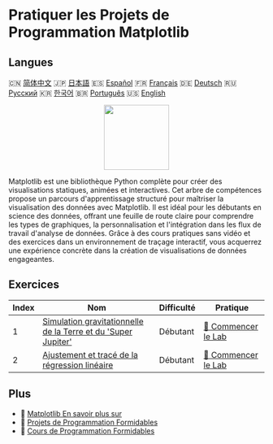 # Pratiquer les Projets de Programmation Matplotlib

## Langues

🇨🇳 [简体中文](README_zh.md) 🇯🇵 [日本語](README_ja.md) 🇪🇸 [Español](README_es.md) 🇫🇷 [Français](README_fr.md) 🇩🇪 [Deutsch](README_de.md) 🇷🇺 [Русский](README_ru.md) 🇰🇷 [한국어](README_ko.md) 🇧🇷 [Português](README_pt.md) 🇺🇸 [English](README.md) 

<div align="center">
<img width="128px" src="https://file.labex.io/path/6PDQ0G40CdCX.png">
</div>

Matplotlib est une bibliothèque Python complète pour créer des visualisations statiques, animées et interactives. Cet arbre de compétences propose un parcours d'apprentissage structuré pour maîtriser la visualisation des données avec Matplotlib. Il est idéal pour les débutants en science des données, offrant une feuille de route claire pour comprendre les types de graphiques, la personnalisation et l'intégration dans les flux de travail d'analyse de données. Grâce à des cours pratiques sans vidéo et des exercices dans un environnement de traçage interactif, vous acquerrez une expérience concrète dans la création de visualisations de données engageantes.

## Exercices

|   Index | Nom                                                                                                                                                      | Difficulté   | Pratique                                                                                                       |
|---------|----------------------------------------------------------------------------------------------------------------------------------------------------------|--------------|----------------------------------------------------------------------------------------------------------------|
|       1 | [Simulation gravitationnelle de la Terre et du 'Super Jupiter'](https://labex.io/fr/courses/project-gravitational-simulation-of-earth-and-super-jupiter) | Débutant     | [🚀 Commencer le Lab](https://labex.io/fr/courses/project-gravitational-simulation-of-earth-and-super-jupiter) |
|       2 | [Ajustement et tracé de la régression linéaire](https://labex.io/fr/courses/project-linear-regression-fitting-and-plotting)                              | Débutant     | [🚀 Commencer le Lab](https://labex.io/fr/courses/project-linear-regression-fitting-and-plotting)              |

## Plus

- 🔗 [Matplotlib En savoir plus sur](https://labex.io/fr/skilltrees/matplotlib)
- 🔗 [Projets de Programmation Formidables](https://github.com/labex-labs/awesome-programming-projects)
- 🔗 [Cours de Programmation Formidables](https://github.com/labex-labs/awesome-programming-courses)

